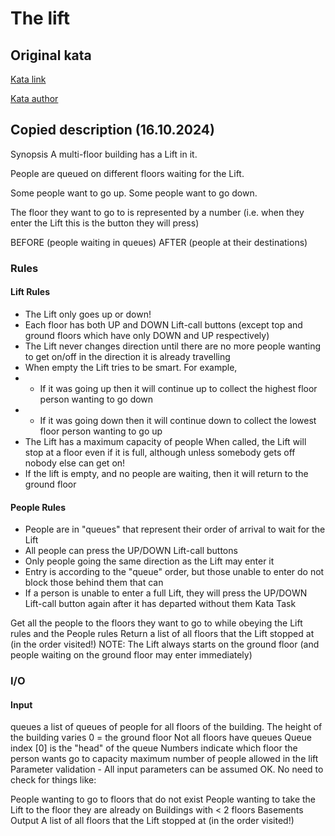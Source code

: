 # The lift

## Original kata

[Kata link](https://www.codewars.com/kata/58905bfa1decb981da00009e/train/javascript)

[Kata author](https://www.codewars.com/users/dinglemouse)

## Copied description (16.10.2024)

Synopsis
A multi-floor building has a Lift in it.

People are queued on different floors waiting for the Lift.

Some people want to go up. Some people want to go down.

The floor they want to go to is represented by a number (i.e. when they enter the Lift this is the button they will press)

BEFORE (people waiting in queues) AFTER (people at their destinations)

### Rules

#### Lift Rules

- The Lift only goes up or down!
- Each floor has both UP and DOWN Lift-call buttons (except top and ground floors which have only DOWN and UP respectively)
- The Lift never changes direction until there are no more people wanting to get on/off in the direction it is already travelling
- When empty the Lift tries to be smart. For example,
- - If it was going up then it will continue up to collect the highest floor person wanting to go down
- - If it was going down then it will continue down to collect the lowest floor person wanting to go up
- The Lift has a maximum capacity of people
  When called, the Lift will stop at a floor even if it is full, although unless somebody gets off nobody else can get on!
- If the lift is empty, and no people are waiting, then it will return to the ground floor

#### People Rules

- People are in "queues" that represent their order of arrival to wait for the Lift
- All people can press the UP/DOWN Lift-call buttons
- Only people going the same direction as the Lift may enter it
- Entry is according to the "queue" order, but those unable to enter do not block those behind them that can
- If a person is unable to enter a full Lift, they will press the UP/DOWN Lift-call button again after it has departed without them
  Kata Task

Get all the people to the floors they want to go to while obeying the Lift rules and the People rules
Return a list of all floors that the Lift stopped at (in the order visited!)
NOTE: The Lift always starts on the ground floor (and people waiting on the ground floor may enter immediately)

### I/O

#### Input

queues a list of queues of people for all floors of the building.
The height of the building varies
0 = the ground floor
Not all floors have queues
Queue index [0] is the "head" of the queue
Numbers indicate which floor the person wants go to
capacity maximum number of people allowed in the lift
Parameter validation - All input parameters can be assumed OK. No need to check for things like:

People wanting to go to floors that do not exist
People wanting to take the Lift to the floor they are already on
Buildings with < 2 floors
Basements
Output
A list of all floors that the Lift stopped at (in the order visited!)
